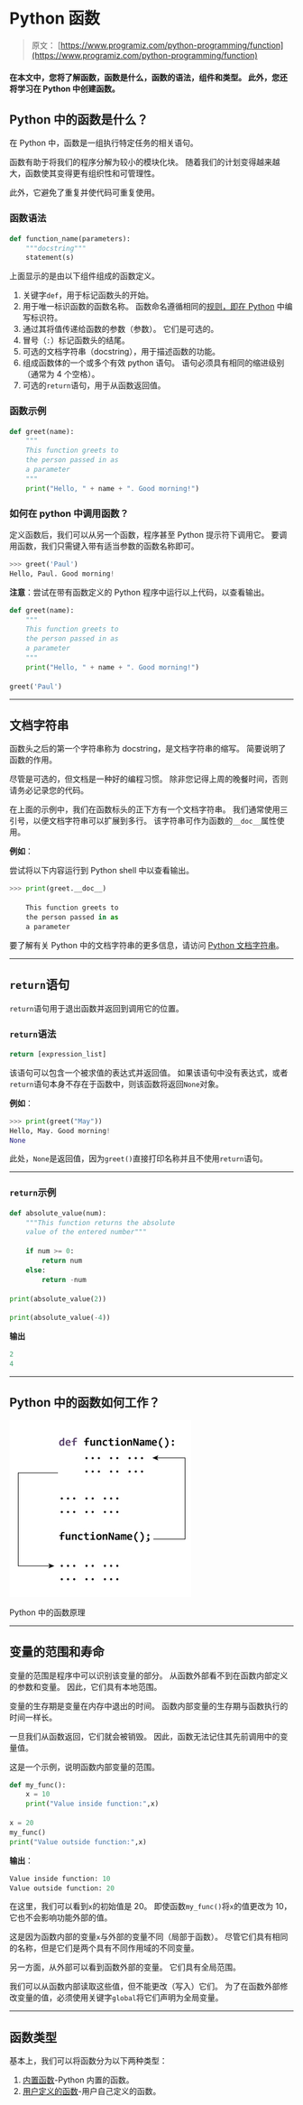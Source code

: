 # Python 函数

> 原文： [https://www.programiz.com/python-programming/function](https://www.programiz.com/python-programming/function)

#### 在本文中，您将了解函数，函数是什么，函数的语法，组件和类型。 此外，您还将学习在 Python 中创建函数。

## Python 中的函数是什么？

在 Python 中，函数是一组执行特定任务的相关语句。

函数有助于将我们的程序分解为较小的模块化块。 随着我们的计划变得越来越大，函数使其变得更有组织性和可管理性。

此外，它避免了重复并使代码可重复使用。

### 函数语法

```py
def function_name(parameters):
	"""docstring"""
	statement(s)
```

上面显示的是由以下组件组成的函数定义。

1.  关键字`def`，用于标记函数头的开始。
2.  用于唯一标识函数的函数名称。 函数命名遵循相同的[规则，即在 Python](/python-programming/keywords-identifier#rules) 中编写标识符。
3.  通过其将值传递给函数的参数（参数）。 它们是可选的。
4.  冒号（`:`）标记函数头的结尾。
5.  可选的文档字符串（docstring），用于描述函数的功能。
6.  组成函数体的一个或多个有效 python 语句。 语句必须具有相同的缩进级别（通常为 4 个空格）。
7.  可选的`return`语句，用于从函数返回值。

### 函数示例

```py
def greet(name):
    """
    This function greets to
    the person passed in as
    a parameter
    """
    print("Hello, " + name + ". Good morning!")
```

### 如何在 python 中调用函数？

定义函数后，我们可以从另一个函数，程序甚至 Python 提示符下调用它。 要调用函数，我们只需键入带有适当参数的函数名称即可。

```py
>>> greet('Paul')
Hello, Paul. Good morning!
```

**注意**：尝试在带有函数定义的 Python 程序中运行以上代码，以查看输出。

```py
def greet(name):
    """
    This function greets to
    the person passed in as
    a parameter
    """
    print("Hello, " + name + ". Good morning!")

greet('Paul')
```

* * *

## 文档字符串

函数头之后的第一个字符串称为 docstring，是文档字符串的缩写。 简要说明了函数的作用。

尽管是可选的，但文档是一种好的编程习惯。 除非您记得上周的晚餐时间，否则请务必记录您的代码。

在上面的示例中，我们在函数标头的正下方有一个文档字符串。 我们通常使用三引号，以便文档字符串可以扩展到多行。 该字符串可作为函数的`__doc__`属性使用。

**例如**：

尝试将以下内容运行到 Python shell 中以查看输出。

```py
>>> print(greet.__doc__)

    This function greets to
    the person passed in as
    a parameter
```

要了解有关 Python 中的文档字符串的更多信息，请访问 [Python 文档字符串](/python-programming/docstrings)。

* * *

## `return`语句

`return`语句用于退出函数并返回到调用它的位置。

### `return`语法

```py
return [expression_list]
```

该语句可以包含一个被求值的表达式并返回值。 如果该语句中没有表达式，或者`return`语句本身不存在于函数中，则该函数将返回`None`对象。

**例如**：

```py
>>> print(greet("May"))
Hello, May. Good morning!
None
```

此处，`None`是返回值，因为`greet()`直接打印名称并且不使用`return`语句。

* * *

### `return`示例

```py
def absolute_value(num):
    """This function returns the absolute
    value of the entered number"""

    if num >= 0:
        return num
    else:
        return -num

print(absolute_value(2))

print(absolute_value(-4))
```

**输出**

```py
2
4
```

* * *

## Python 中的函数如何工作？

![How function works in Python?](img/7910dcce01330177bdd83d227dedfda0.png "How function works in Python?")

Python 中的函数原理



* * *

## 变量的范围和寿命

变量的范围是程序中可以识别该变量的部分。 从函数外部看不到在函数内部定义的参数和变量。 因此，它们具有本地范围。

变量的生存期是变量在内存中退出的时间。 函数内部变量的生存期与函数执行的时间一样长。

一旦我们从函数返回，它们就会被销毁。 因此，函数无法记住其先前调用中的变量值。

这是一个示例，说明函数内部变量的范围。

```py
def my_func():
	x = 10
	print("Value inside function:",x)

x = 20
my_func()
print("Value outside function:",x)
```

**输出**：

```py
Value inside function: 10
Value outside function: 20
```

在这里，我们可以看到`x`的初始值是 20。 即使函数`my_func()`将`x`的值更改为 10，它也不会影响功能外部的值。

这是因为函数内部的变量`x`与外部的变量不同（局部于函数）。 尽管它们具有相同的名称，但是它们是两个具有不同作用域的不同变量。

另一方面，从外部可以看到函数外部的变量。 它们具有全局范围。

我们可以从函数内部读取这些值，但不能更改（写入）它们。 为了在函数外部修改变量的值，必须使用关键字`global`将它们声明为全局变量。

* * *

## 函数类型

基本上，我们可以将函数分为以下两种类型：

1.  [内置函数](/python-programming/built-in-function)-Python 内置的函数。
2.  [用户定义的函数](/python-programming/user-defined-function)-用户自己定义的函数。